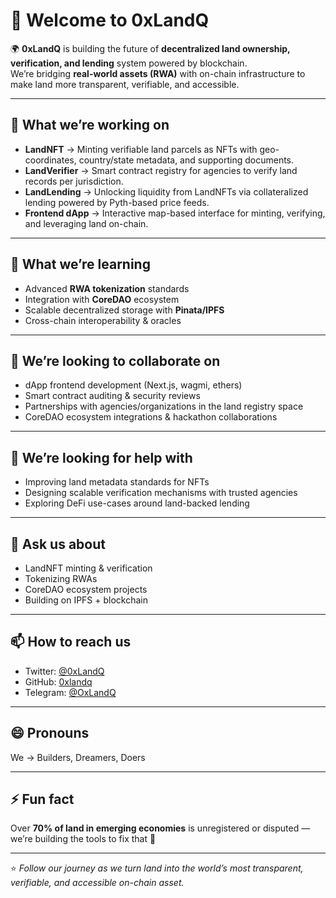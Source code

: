 # 👋 Welcome to 0xLandQ  

🌍 **0xLandQ** is building the future of **decentralized land ownership, verification, and lending** system powered by blockchain.  
We’re bridging **real-world assets (RWA)** with on-chain infrastructure to make land more transparent, verifiable, and accessible.  

---

## 🔭 What we’re working on
- **LandNFT** → Minting verifiable land parcels as NFTs with geo-coordinates, country/state metadata, and supporting documents.  
- **LandVerifier** → Smart contract registry for agencies to verify land records per jurisdiction.  
- **LandLending** → Unlocking liquidity from LandNFTs via collateralized lending powered by Pyth-based price feeds.  
- **Frontend dApp** → Interactive map-based interface for minting, verifying, and leveraging land on-chain.  

---

## 🌱 What we’re learning
- Advanced **RWA tokenization** standards  
- Integration with **CoreDAO** ecosystem  
- Scalable decentralized storage with **Pinata/IPFS**  
- Cross-chain interoperability & oracles  

---

## 👯 We’re looking to collaborate on
- dApp frontend development (Next.js, wagmi, ethers)  
- Smart contract auditing & security reviews  
- Partnerships with agencies/organizations in the land registry space  
- CoreDAO ecosystem integrations & hackathon collaborations  

---

## 🤔 We’re looking for help with
- Improving land metadata standards for NFTs  
- Designing scalable verification mechanisms with trusted agencies  
- Exploring DeFi use-cases around land-backed lending  

---

## 💬 Ask us about
- LandNFT minting & verification  
- Tokenizing RWAs  
- CoreDAO ecosystem projects  
- Building on IPFS + blockchain  

---

## 📫 How to reach us
- Twitter: [@0xLandQ](https://twitter.com/0xLandQ)  
- GitHub: [0xlandq](https://github.com/0xlandq)  
- Telegram: [@OxLandQ](https://t.me/OxLandQ)  

---

## 😄 Pronouns
We → Builders, Dreamers, Doers  

---

## ⚡ Fun fact
Over **70% of land in emerging economies** is unregistered or disputed — we’re building the tools to fix that 🚀  

---

⭐️ *Follow our journey as we turn land into the world’s most transparent, verifiable, and accessible on-chain asset.*  

